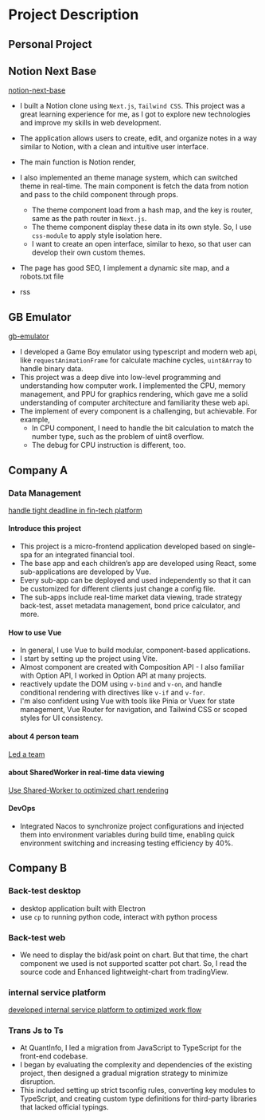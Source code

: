 # Project Description

## Personal Project

## Notion Next Base

[notion-next-base](https://github.com/czgaotian/notion-next-base)

- I built a Notion clone using `Next.js`, `Tailwind CSS`. This project was a great learning experience for me, as I got to explore new technologies and improve my skills in web development.
- The application allows users to create, edit, and organize notes in a way similar to Notion, with a clean and intuitive user interface.
- The main function is Notion render,
- I also implemented an theme manage system, which can switched theme in real-time. The main component is fetch the data from notion and pass to the child component through props.

  - The theme component load from a hash map, and the key is router, same as the path router in `Next.js`.
  - The theme component display these data in its own style. So, I use `css-module` to apply style isolation here.
  - I want to create an open interface, similar to hexo, so that user can develop their own custom themes.

- The page has good SEO, I implement a dynamic site map, and a robots.txt file
- rss

## GB Emulator

[gb-emulator](https://github.com/czgaotian/gbemu)

- I developed a Game Boy emulator using typescript and modern web api, like `requestAnimationFrame` for calculate machine cycles, `uint8Array` to handle binary data.
- This project was a deep dive into low-level programming and understanding how computer work. I implemented the CPU, memory management, and PPU for graphics rendering, which gave me a solid understanding of computer architecture and familiarity these web api.
- The implement of every component is a challenging, but achievable. For example,
  - In CPU component, I need to handle the bit calculation to match the number type, such as the problem of uint8 overflow.
  - The debug for CPU instruction is different, too.

## Company A

### Data Management

[handle tight deadline in fin-tech platform](../../behaviorQuestion/BQgrid.md#handle-tight-deadline-in-fin-tech-platform)

#### Introduce this project

- This project is a micro-frontend application developed based on single-spa for an integrated financial tool.
- The base app and each children’s app are developed using React, some sub-applications are developed by Vue.
- Every sub-app can be deployed and used independently so that it can be customized for different clients just change a config file.
- The sub-apps include real-time market data viewing, trade strategy back-test, asset metadata management, bond price calculator, and more.

#### How to use Vue

- In general, I use Vue to build modular, component-based applications.
- I start by setting up the project using Vite.
- Almost component are created with Composition API - I also familiar with Option API, I worked in Option API at many projects.
- reactively update the DOM using `v-bind` and `v-on`, and handle conditional rendering with directives like `v-if` and `v-for`.
- I'm also confident using Vue with tools like Pinia or Vuex for state management, Vue Router for navigation, and Tailwind CSS or scoped styles for UI consistency.

#### about 4 person team

[Led a team](../../behaviorQuestion/BQgrid.md#led-a-team)

#### about SharedWorker in real-time data viewing

[Use Shared-Worker to optimized chart rendering](./projectGrid.md#use-shared-worker-to-optimized-chart-rendering)

#### DevOps

- Integrated Nacos to synchronize project configurations and injected them into environment variables during build time, enabling quick environment switching and increasing testing efficiency by 40%.

## Company B

### Back-test desktop

- desktop application built with Electron
- use `cp` to running python code, interact with python process

### Back-test web

- We need to display the bid/ask point on chart. But that time, the chart component we used is not supported scatter pot chart. So, I read the source code and Enhanced lightweight-chart from tradingView.

### internal service platform

[developed internal service platform to optimized work flow](../../behaviorQuestion/BQgrid.md#developed-internal-service-platform-to-optimized-work-flow)

### Trans Js to Ts

- At QuantInfo, I led a migration from JavaScript to TypeScript for the front-end codebase.
- I began by evaluating the complexity and dependencies of the existing project, then designed a gradual migration strategy to minimize disruption.
- This included setting up strict tsconfig rules, converting key modules to TypeScript, and creating custom type definitions for third-party libraries that lacked official typings.
